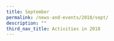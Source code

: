 ```yaml
---
title: September
permalink: /news-and-events/2018/sept/
description: ""
third_nav_title: Activities in 2018
---
```

